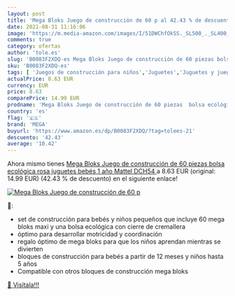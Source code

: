 ```yaml
---
layout: post
title: 'Mega Bloks Juego de construcción de 60 p al 42.43 % de descuento'
date: 2021-08-31 11:16:06
image: 'https://m.media-amazon.com/images/I/51DWChfOkSS._SL500_._SL400_.jpg'
comments: true
category: ofertas
author: 'tole.es'
slug: 'B0083F2XDQ-es Mega Bloks Juego de construcción de 60 piezas bolsa...'
sku: 'B0083F2XDQ-es'
tags: [ 'Juegos de construcción para niños','Juguetes','Juguetes y juegos','Sets de bloques de construcción','bebés','mega', ]
actualPrice: 8.63 EUR
currency: EUR
price: 8.63
comparePrice: 14.99 EUR
prodname: 'Mega Bloks Juego de construcción de 60 piezas  bolsa ecológica rosa  juguetes bebés 1 año  Mattel DCH54 '
country: 'es'
flag: '🇪🇸'
brand: 'MEGA'
buyurl: 'https://www.amazon.es/dp/B0083F2XDQ/?tag=tolees-21'
descuento: '42.43'
average: '10.42'
---
```


Ahora mismo tienes [Mega Bloks Juego de construcción de 60 piezas  bolsa ecológica rosa  juguetes bebés 1 año  Mattel DCH54 ](https://www.amazon.es/dp/B0083F2XDQ/?tag=tolees-21) a 8.63 EUR (original: 14.99 EUR) (42.43 %  de descuento) en el siguiente enlace!

[![Mega Bloks Juego de construcción de 60 p](https://m.media-amazon.com/images/I/51DWChfOkSS._SL500_._SL400_.jpg)](https://www.amazon.es/dp/B0083F2XDQ/?tag=tolees-21)

🔎:

- set de construcción para bebés y niños pequeños que incluye 60 mega bloks maxi y una bolsa ecológica con cierre de cremallera
- óptimo para desarrollar motricidad y coordinación
- regalo óptimo de mega bloks para que los niños aprendan mientras se divierten
- bloques de construcción para bebés a partir de 12 meses y niños hasta 5 años
- Compatible con otros bloques de construcción mega bloks

[🛒 Visítala!!!](https://www.amazon.es/dp/B0083F2XDQ/?tag=tolees-21)
